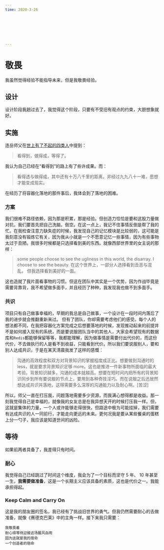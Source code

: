 ```yaml
---
time: 2020-3-26







---
```




# 敬畏

我虽然觉得经验不能指导未来，但是我敬畏经验。

## 设计

设计阶段我趟过去了，我觉得这个阶段，只要有不受旧有观点的约束，大胆想象就好。

## 实施

连岳师父在[世上有了不起的四类人](https://mp.weixin.qq.com/s/AqZ68i0iQUc4DVaqiRlj8Q)中提到：

> 看得到，做得成，等得了。

我认为自己已经在“看得到”的路上有了些许成果。而：

>  看得透与做得成，其中还有十万八千里的距离，非经过九九八十一难，思想才能变成现实。

在经历了将容器化落地的那件事后，我体会到了落地的困难。

### 方案

我们很难不路径依赖，因为那是积累，那是经验。但创造力恰恰是要和这股力量做对抗，我们要首先把自己洗脑，倒空。在这一点上，我记不住事情反倒是帮了我的忙。在我检查注意力缺失症的时候，我发现自己的记忆模块是比较弱的，这可能是我刻意没有锻炼它有关，因为我从小就是一个不愿意记忆一些事情，因为有些事物太过于丑陋。我很多时候都是只选择看到美的东西。就像西部世界里的女主说的那样：

> some people choose to see the ugliness in this world, the disarray. I choose to see the beauty.
> 在这个世界上，一部分人选择看到丑恶与混乱， 但我选择看到美好的一面。

这也造就了我片面看事物的习惯。但这在团队中其实是一个优势，因为作战毕竟是需要背靠背，我不希望做多面手，并且经历了种种，我发现我也做不到多面手。

### 共识

项目只有自己做事幸福的，早期的我总是自己做事，一个设计在一段时间内落后了我的进步就会推翻重新来过。 但有了团队，你却需要考虑他们的感受。每个人的想法都不同，在我把容器化方案完成之后想要落地的时候，发现推动起来的前提并不是如何接入现有的系统，而是要说服团队当中的其他人，大家会希望现有的数据库和`Redis`都能够保留等等，我都能理解，因为做事情是需要付出代价的，而这份代价，不去做执行的人是看不到收益，只能看到代价。所以我们要说服别人，要和别人达成共识，于是在某天清晨我发了这样的感慨：

> 沟通的高效程度和双方对背景知识的掌握程度成正比。想要做到沟通时的 less，就是要求背景知识足够 more。这也是推进一件新事物所面临的最大考验。背景知识越多，沟通的成本就越高。想要在短时间内把所有的背景知识同步到所有要说服的节点上，要用到各种奇技淫巧。而在说服之后还居然想达成共识并落地，这得需要多么深厚的沟通能力以及耐心啊。[苦涩]

所以，师父一直在打压我，问题落地需要多少资源，而我满心想得都是收益。那一刻我觉得自己是幸福的，就像我的女友总是在我异想天开的时候打压我一样。但，这就是集体的力量，一个人或许能够走得很快，但路途中极为可能挂掉，我们需要有达成共识的人一同前行，才能走向更远的未来。更何况我是要从某些餐桌的蛋糕上分一勺子，我应该是知道世间的凶险。

## 等待

如果前两者具备了，我差得只有时间。

### 耐心

我觉得自己已经跳过了时间这个维度，我会为了一个目标而坚守 5 年、 10 年甚至一生，**我需要做准备**，这是一个长期主义应该具备的素质，这也是代价之一。我能承担得起。

### Keep Calm and Carry On

这是我的朋友圈的签名，我已经有了挑战旧世界的勇气。但我仍然需要耐心的去做准备，就像《赛德克巴莱》中的主角一样。接下来我只需要：

```
我敬畏着
耐心得等待迎接这场腥风血雨
因为这就是我的宿命
一个创造者的宿命
```





